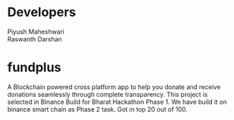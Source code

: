 
# Developers
Piyush Maheshwari  
Raswanth 
Darshan 



# fundplus
A Blockchain powered cross platform app to help you donate and receive donations seamlessly through complete transparency. 
This project is selected in Binance Build for Bharat Hackathon Phase 1. We have build it on binance smart chain as Phase 2 task. Got in top 20 out of 100.
